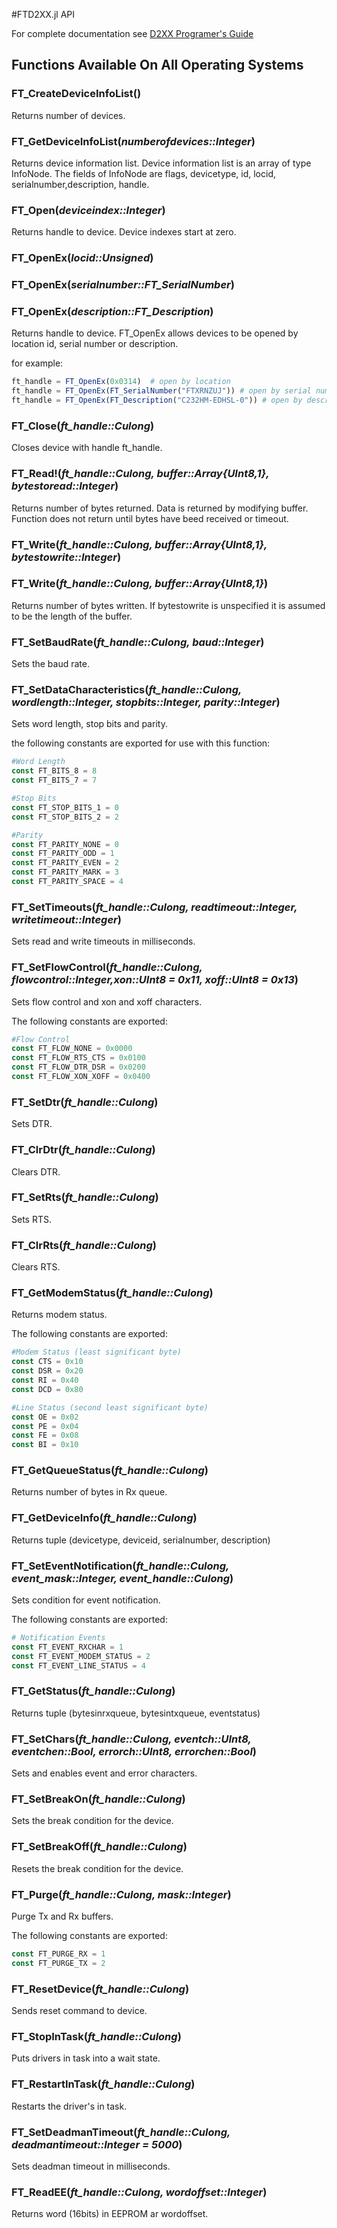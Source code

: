 #FTD2XX.jl API

For complete documentation see [D2XX Programer's Guide](http://www.ftdichip.com/Support/Documents/ProgramGuides/D2XX_Programmer's_Guide%28FT_000071%29.pdf)

## Functions Available On All Operating Systems
### FT_CreateDeviceInfoList()
Returns number of devices.

### FT_GetDeviceInfoList(*numberofdevices::Integer*)
Returns device information list.  Device information list is an array of type InfoNode.  The fields of InfoNode are flags, devicetype, id, locid, serialnumber,description, handle.

### FT_Open(*deviceindex::Integer*)
Returns handle to device.  Device indexes start at zero.

### FT_OpenEx(*locid::Unsigned*)
### FT_OpenEx(*serialnumber::FT_SerialNumber*)
### FT_OpenEx(*description::FT_Description*)
Returns handle to device.  FT_OpenEx allows devices to be opened by location id, serial number or description.

for example:
```julia
ft_handle = FT_OpenEx(0x0314)  # open by location
ft_handle = FT_OpenEx(FT_SerialNumber("FTXRNZUJ")) # open by serial number
ft_handle = FT_OpenEx(FT_Description("C232HM-EDHSL-0")) # open by description
```

### FT_Close(*ft_handle::Culong*)
Closes device with handle ft_handle.

### FT_Read!(*ft_handle::Culong, buffer::Array{UInt8,1}, bytestoread::Integer*)
Returns number of bytes returned.  Data is returned by modifying buffer. Function does not return until bytes have beed received or timeout.

### FT_Write(*ft_handle::Culong, buffer::Array{UInt8,1}, bytestowrite::Integer*)
### FT_Write(*ft_handle::Culong, buffer::Array{UInt8,1}*)
Returns number of bytes written.  If bytestowrite is unspecified it is assumed to be the length of the buffer.

### FT_SetBaudRate(*ft_handle::Culong, baud::Integer*)
Sets the baud rate.

### FT_SetDataCharacteristics(*ft_handle::Culong, wordlength::Integer, stopbits::Integer, parity::Integer*)
Sets word length, stop bits and parity.

the following constants are exported for use with this function:
```julia
#Word Length
const FT_BITS_8 = 8 
const FT_BITS_7 = 7

#Stop Bits
const FT_STOP_BITS_1 = 0 
const FT_STOP_BITS_2 = 2

#Parity
const FT_PARITY_NONE = 0 
const FT_PARITY_ODD = 1 
const FT_PARITY_EVEN = 2 
const FT_PARITY_MARK = 3 
const FT_PARITY_SPACE = 4
```

### FT_SetTimeouts(*ft_handle::Culong, readtimeout::Integer, writetimeout::Integer*)
Sets read and write timeouts in milliseconds.

### FT_SetFlowControl(*ft_handle::Culong, flowcontrol::Integer,xon::UInt8 = 0x11, xoff::UInt8 = 0x13*)
Sets flow control and xon and xoff characters.

The following constants are exported:
```julia
#Flow Control
const FT_FLOW_NONE = 0x0000 
const FT_FLOW_RTS_CTS = 0x0100 
const FT_FLOW_DTR_DSR = 0x0200 
const FT_FLOW_XON_XOFF = 0x0400
```

### FT_SetDtr(*ft_handle::Culong*)
Sets DTR.

### FT_ClrDtr(*ft_handle::Culong*)
Clears DTR.

### FT_SetRts(*ft_handle::Culong*)
Sets RTS.

### FT_ClrRts(*ft_handle::Culong*)
Clears RTS.

### FT_GetModemStatus(*ft_handle::Culong*)
Returns modem status.

The following constants are exported:
```julia
#Modem Status (least significant byte)
const CTS = 0x10 
const DSR = 0x20 
const RI = 0x40 
const DCD = 0x80

#Line Status (second least significant byte) 
const OE = 0x02 
const PE = 0x04 
const FE = 0x08 
const BI = 0x10
```

### FT_GetQueueStatus(*ft_handle::Culong*)
Returns number of bytes in Rx queue.

### FT_GetDeviceInfo(*ft_handle::Culong*)
Returns tuple (devicetype, deviceid, serialnumber, description)

### FT_SetEventNotification(*ft_handle::Culong, event_mask::Integer, event_handle::Culong*)
Sets condition for event notification.

The following constants are exported:
```julia
# Notification Events
const FT_EVENT_RXCHAR = 1 
const FT_EVENT_MODEM_STATUS = 2 
const FT_EVENT_LINE_STATUS = 4
```

### FT_GetStatus(*ft_handle::Culong*)
Returns tuple (bytesinrxqueue, bytesintxqueue, eventstatus)

### FT_SetChars(*ft_handle::Culong, eventch::UInt8, eventchen::Bool, errorch::UInt8, errorchen::Bool*)
Sets and enables event and error characters.

### FT_SetBreakOn(*ft_handle::Culong*)
Sets the break condition for the device.

### FT_SetBreakOff(*ft_handle::Culong*)
Resets the break condition for the device.

### FT_Purge(*ft_handle::Culong, mask::Integer*)
Purge Tx and Rx buffers.

The following constants are exported:
```julia
const FT_PURGE_RX = 1 
const FT_PURGE_TX = 2
```

### FT_ResetDevice(*ft_handle::Culong*)
Sends reset command to device.

### FT_StopInTask(*ft_handle::Culong*)
Puts drivers in task into a wait state.

### FT_RestartInTask(*ft_handle::Culong*)
Restarts the driver's in task.

### FT_SetDeadmanTimeout(*ft_handle::Culong, deadmantimeout::Integer = 5000*)
Sets deadman timeout in milliseconds.

### FT_ReadEE(*ft_handle::Culong, wordoffset::Integer*)
Returns word (16bits) in EEPROM ar wordoffset.

